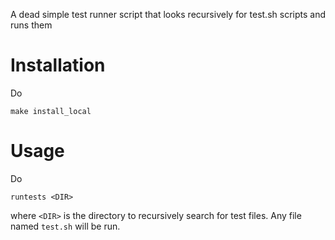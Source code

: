 A dead simple test runner script that looks recursively for test.sh scripts and runs them

# Installation

Do

    make install_local

# Usage

Do

    runtests <DIR>

where `<DIR>` is the directory to recursively search for test files.
Any file named `test.sh` will be run.
